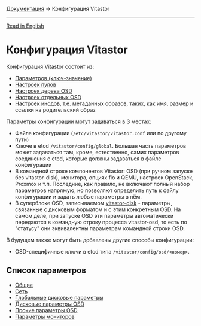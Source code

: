[Документация](../README-ru.md#документация) → Конфигурация Vitastor

-----

[Read in English](config.en.md)

# Конфигурация Vitastor

Конфигурация Vitastor состоит из:
- [Параметров (ключ-значение)](#список-параметров)
- [Настроек пулов](config/pool.ru.md)
- [Настроек дерева OSD](config/pool.ru.md#дерево-размещения)
- [Настроек отдельных OSD](config/pool.ru.md#настройки-osd)
- [Настроек инодов](config/inode.ru.md), т.е. метаданных образов, таких, как имя, размер и ссылки на
  родительский образ

Параметры конфигурации могут задаваться в 3 местах:
- Файле конфигурации (`/etc/vitastor/vitastor.conf` или по другому пути)
- Ключе в etcd `/vitastor/config/global`. Большая часть параметров может
  задаваться там, кроме, естественно, самих параметров соединения с etcd,
  которые должны задаваться в файле конфигурации
- В командной строке компонентов Vitastor: OSD (при ручном запуске без vitastor-disk),
  монитора, опциях fio и QEMU, настроек OpenStack, Proxmox и т.п. Последние,
  как правило, не включают полный набор параметров напрямую, но позволяют
  определить путь к файлу конфигурации и задать любые параметры в нём.
- В суперблоке OSD, записываемом [vitastor-disk](usage/disk.ru.md) - параметры,
  связанные с дисковым форматом и с этим конкретным OSD. На самом деле,
  при запуске OSD эти параметры автоматически передаются в командную строку
  процесса vitastor-osd, то есть по "статусу" они эквивалентны параметрам
  командной строки OSD.

В будущем также могут быть добавлены другие способы конфигурации:
- OSD-специфичные ключи в etcd типа `/vitastor/config/osd/<номер>`.

## Список параметров

- [Общие](config/common.ru.md)
- [Сеть](config/network.ru.md)
- [Глобальные дисковые параметры](config/layout-cluster.ru.md)
- [Дисковые параметры OSD](config/layout-osd.ru.md)
- [Прочие параметры OSD](config/osd.ru.md)
- [Параметры мониторов](config/monitor.ru.md)
